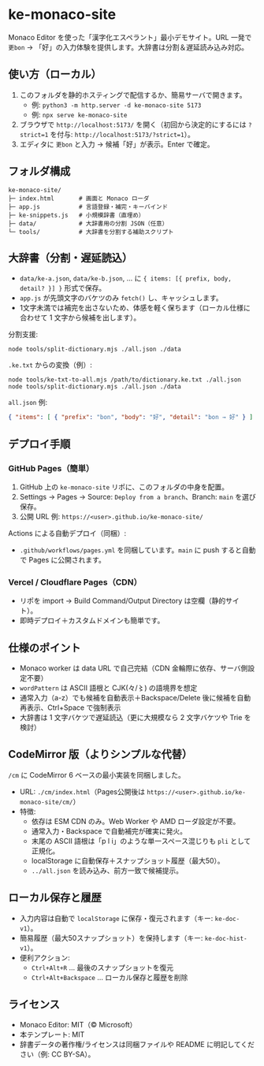 # ke-monaco-site

Monaco Editor を使った「漢字化エスペラント」最小デモサイト。URL 一発で `更bon` → 「好」の入力体験を提供します。大辞書は分割＆遅延読み込み対応。

## 使い方（ローカル）
1. このフォルダを静的ホスティングで配信するか、簡易サーバで開きます。
   - 例: `python3 -m http.server -d ke-monaco-site 5173`
   - 例: `npx serve ke-monaco-site`
2. ブラウザで `http://localhost:5173/` を開く（初回から決定的にするには `?strict=1` を付与: `http://localhost:5173/?strict=1`）。
3. エディタに `更bon` と入力 → 候補「好」が表示。Enter で確定。

## フォルダ構成
```
ke-monaco-site/
├─ index.html       # 画面と Monaco ローダ
├─ app.js           # 言語登録・補完・キーバインド
├─ ke-snippets.js   # 小規模辞書（直埋め）
├─ data/            # 大辞書用の分割 JSON（任意）
└─ tools/           # 大辞書を分割する補助スクリプト
```

## 大辞書（分割・遅延読込）
- `data/ke-a.json`, `data/ke-b.json`, ... に `{ items: [{ prefix, body, detail? }] }` 形式で保存。
- `app.js` が先頭文字のバケツのみ `fetch()` し、キャッシュします。
- 1文字未満では補完を出さないため、体感を軽く保ちます（ローカル仕様に合わせて 1 文字から候補を出します）。

分割支援:
```
node tools/split-dictionary.mjs ./all.json ./data
```

`.ke.txt` からの変換（例）:
```
node tools/ke-txt-to-all.mjs /path/to/dictionary.ke.txt ./all.json
node tools/split-dictionary.mjs ./all.json ./data
```

`all.json` 例:
```json
{ "items": [ { "prefix": "bon", "body": "好", "detail": "bon → 好" } ] }
```

## デプロイ手順
### GitHub Pages（簡単）
1. GitHub 上の `ke-monaco-site` リポに、このフォルダの中身を配置。
2. Settings → Pages → Source: `Deploy from a branch`、Branch: `main` を選び保存。
3. 公開 URL 例: `https://<user>.github.io/ke-monaco-site/`

Actions による自動デプロイ（同梱）:
- `.github/workflows/pages.yml` を同梱しています。`main` に push すると自動で Pages に公開されます。

### Vercel / Cloudflare Pages（CDN）
- リポを import → Build Command/Output Directory は空欄（静的サイト）。
- 即時デプロイ＋カスタムドメインも簡単です。

## 仕様のポイント
- Monaco worker は data URL で自己完結（CDN 金輪際に依存、サーバ側設定不要）
- `wordPattern` は ASCII 語根と CJK(々/〻) の語境界を想定
- 通常入力（a-z）でも候補を自動表示＋Backspace/Delete 後に候補を自動再表示、Ctrl+Space で強制表示
- 大辞書は 1 文字バケツで遅延読込（更に大規模なら 2 文字バケツや Trie を検討）

## CodeMirror 版（よりシンプルな代替）
`/cm` に CodeMirror 6 ベースの最小実装を同梱しました。

- URL: `./cm/index.html`（Pages公開後は `https://<user>.github.io/ke-monaco-site/cm/`）
- 特徴:
  - 依存は ESM CDN のみ。Web Worker や AMD ローダ設定が不要。
  - 通常入力・Backspace で自動補完が確実に発火。
  - 末尾の ASCII 語根は「p l i」のような単一スペース混じりも `pli` として正規化。
  - localStorage に自動保存＋スナップショット履歴（最大50）。
  - `../all.json` を読み込み、前方一致で候補提示。

## ローカル保存と履歴
- 入力内容は自動で `localStorage` に保存・復元されます（キー: `ke-doc-v1`）。
- 簡易履歴（最大50スナップショット）を保持します（キー: `ke-doc-hist-v1`）。
- 便利アクション:
  - `Ctrl+Alt+R` … 最後のスナップショットを復元
  - `Ctrl+Alt+Backspace` … ローカル保存と履歴を削除

## ライセンス
- Monaco Editor: MIT（© Microsoft）
- 本テンプレート: MIT
- 辞書データの著作権/ライセンスは同梱ファイルや README に明記してください（例: CC BY-SA）。
